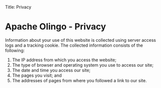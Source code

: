Title: Privacy

# Apache Olingo - Privacy

Information about your use of this website is collected
using server access logs and a tracking cookie. The
collected information consists of the following:

 1. The IP address from which you access the website;
 2. The type of browser and operating system you use to
access our site;
 3. The date and time you access our site;
 4. The pages you visit; and
 5. The addresses of pages from where you followed a link
to our site.
